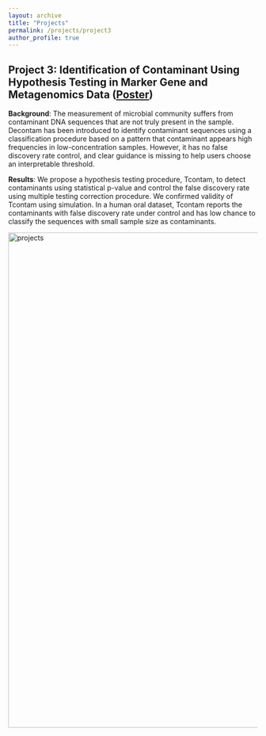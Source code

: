 ```yaml
---
layout: archive
title: "Projects"
permalink: /projects/project3
author_profile: true
---
```


## Project 3: Identification of Contaminant Using Hypothesis Testing in Marker Gene and Metagenomics Data ([Poster](http://hczdavid.github.io/files/tcontam.pdf))

**Background**: The measurement of microbial community suffers from contaminant DNA sequences that are not truly present in the sample. Decontam has been introduced to identify contaminant sequences using a classification procedure based on a pattern that contaminant appears high frequencies in low-concentration samples. However, it has no false discovery rate control, and clear guidance is missing to help users choose an interpretable threshold. 

**Results**: We propose a hypothesis testing procedure, Tcontam, to detect contaminants using statistical p-value and control the false discovery rate using multiple testing correction procedure. We confirmed validity of Tcontam using simulation. In a human oral dataset, Tcontam reports the contaminants with false discovery rate under control and has low chance to classify the sequences with small sample size as contaminants. 


<img src="http://hczdavid.github.io/images/tcontam.png" alt="projects" width="1000"/>









